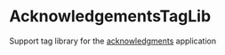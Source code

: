 # AcknowledgementsTagLib

Support tag library for the [acknowledgments](https://github.com/data2health/acknowledgments) application
